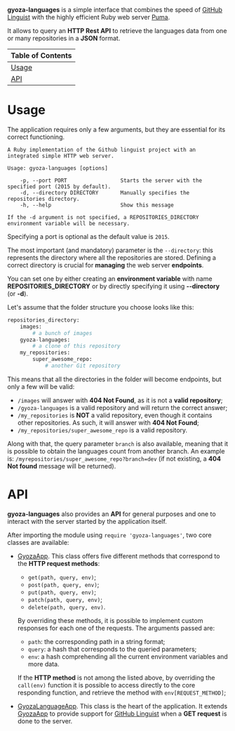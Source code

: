 <p align="center">
  <img src="https://img.shields.io/gem/v/gyoza-languages?color=aa0000" alt="">
  <img src="https://img.shields.io/github/actions/workflow/status/git-gyoza/gyoza-languages/gem-push.yml?label=tests" alt="">
</p>

**gyoza-languages** is a simple interface that combines the 
speed of [GitHub Linguist](https://github.com/github-linguist/linguist)
with the highly efficient Ruby web server [Puma](https://github.com/puma/puma).

It allows to query an **HTTP Rest API** to retrieve the languages data from one
or many repositories in a **JSON** format.

| Table of Contents |
|-------------------|
| [Usage](#usage)   |
| [API](#api)       |

# Usage 

The application requires only a few arguments, but they are essential 
for its correct functioning.

```
A Ruby implementation of the Github linguist project with an integrated simple HTTP web server.

Usage: gyoza-languages [options]

    -p, --port PORT                 Starts the server with the specified port (2015 by default).
    -d, --directory DIRECTORY       Manually specifies the repositories directory.
    -h, --help                      Show this message

If the -d argument is not specified, a REPOSITORIES_DIRECTORY environment variable will be necessary.
```

Specifying a port is optional as the default value is `2015`.

The most important (and mandatory) parameter is the `--directory`:
this represents the directory where all the repositories are stored.
Defining a correct directory is crucial for **managing** the web server **endpoints**.

You can set one by either creating an **environment variable** with name
**REPOSITORIES_DIRECTORY** or by directly specifying it using **--directory** (or **-d**).

Let's assume that the folder structure you choose looks like this:

```python
repositories_directory:
    images:
        # a bunch of images
    gyoza-languages:
        # a clone of this repository
    my_repositories:
        super_awesome_repo:
            # another Git repository 
```

This means that all the directories in the folder will become endpoints,
but only a few will be valid:

- `/images` will answer with **404 Not Found**, as it is not a **valid repository**;
- `/gyoza-languages` is a valid repository and will return the correct answer;
- `/my_repositories` is **NOT** a valid repository, even though it contains other repositories.
  As such, it will answer with **404 Not Found**;
- `/my_repositories/super_awesome_repo` is a valid repository.

Along with that, the query parameter `branch` is also available,
meaning that it is possible to obtain the languages count from another branch.
An example is: `/myrepositories/super_awesome_repo?branch=dev` (if not existing, a **404 Not found**
message will be returned).

# API

**gyoza-languages** also provides an **API** for general purposes and one to interact with
the server started by the application itself.

After importing the module using `require 'gyoza-languages'`, two core classes are available:

- [GyozaApp](../main/lib/gyoza-languages/gyoza_app.rb).
  This class offers five different methods that correspond to the **HTTP request methods**:
  
  - `get(path, query, env)`;
  - `post(path, query, env)`;
  - `put(path, query, env)`;
  - `patch(path, query, env)`;
  - `delete(path, query, env)`.
  
  By overriding these methods, it is possible to implement custom responses for each one
  of the requests. The arguments passed are:

  - `path`: the corresponding path in a string format;
  - `query`: a hash that corresponds to the queried parameters;
  - `env`: a hash comprehending all the current environment variables and more data.
  
  If the **HTTP method** is not among the listed above, by overriding the `call(env)`
  function it is possible to access directly to the core responding function, and
  retrieve the method with `env[REQUEST_METHOD]`;

- [GyozaLanguageApp](../main/lib/gyoza-languages/gyoza_language_app.rb).
  This class is the heart of the application. It extends
  [GyozaApp](../main/lib/gyoza-languages/gyoza_app.rb) to provide support for
  [GitHub Linguist](https://github.com/github-linguist/linguist) when a 
  **GET request** is done to the server.
